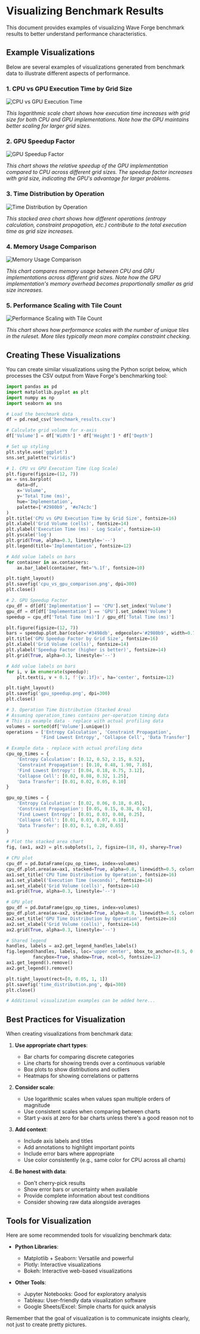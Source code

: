 # Visualizing Benchmark Results

This document provides examples of visualizing Wave Forge benchmark results to better understand performance characteristics.

## Example Visualizations

Below are several examples of visualizations generated from benchmark data to illustrate different aspects of performance.

### 1. CPU vs GPU Execution Time by Grid Size

![CPU vs GPU Execution Time](../images/cpu_vs_gpu_comparison.png)

_This logarithmic scale chart shows how execution time increases with grid size for both CPU and GPU implementations. Note how the GPU maintains better scaling for larger grid sizes._

### 2. GPU Speedup Factor

![GPU Speedup Factor](../images/gpu_speedup.png)

_This chart shows the relative speedup of the GPU implementation compared to CPU across different grid sizes. The speedup factor increases with grid size, indicating the GPU's advantage for larger problems._

### 3. Time Distribution by Operation

![Time Distribution by Operation](../images/time_distribution.png)

_This stacked area chart shows how different operations (entropy calculation, constraint propagation, etc.) contribute to the total execution time as grid size increases._

### 4. Memory Usage Comparison

![Memory Usage Comparison](../images/memory_usage.png)

_This chart compares memory usage between CPU and GPU implementations across different grid sizes. Note how the GPU implementation's memory overhead becomes proportionally smaller as grid size increases._

### 5. Performance Scaling with Tile Count

![Performance Scaling with Tile Count](../images/tile_count_scaling.png)

_This chart shows how performance scales with the number of unique tiles in the ruleset. More tiles typically mean more complex constraint checking._

## Creating These Visualizations

You can create similar visualizations using the Python script below, which processes the CSV output from Wave Forge's benchmarking tool:

```python
import pandas as pd
import matplotlib.pyplot as plt
import numpy as np
import seaborn as sns

# Load the benchmark data
df = pd.read_csv('benchmark_results.csv')

# Calculate grid volume for x-axis
df['Volume'] = df['Width'] * df['Height'] * df['Depth']

# Set up styling
plt.style.use('ggplot')
sns.set_palette("viridis")

# 1. CPU vs GPU Execution Time (Log Scale)
plt.figure(figsize=(12, 7))
ax = sns.barplot(
    data=df,
    x='Volume',
    y='Total Time (ms)',
    hue='Implementation',
    palette=['#2980b9', '#e74c3c']
)
plt.title('CPU vs GPU Execution Time by Grid Size', fontsize=16)
plt.xlabel('Grid Volume (cells)', fontsize=14)
plt.ylabel('Execution Time (ms) - Log Scale', fontsize=14)
plt.yscale('log')
plt.grid(True, alpha=0.3, linestyle='--')
plt.legend(title='Implementation', fontsize=12)

# Add value labels on bars
for container in ax.containers:
    ax.bar_label(container, fmt='%.1f', fontsize=10)

plt.tight_layout()
plt.savefig('cpu_vs_gpu_comparison.png', dpi=300)
plt.close()

# 2. GPU Speedup Factor
cpu_df = df[df['Implementation'] == 'CPU'].set_index('Volume')
gpu_df = df[df['Implementation'] == 'GPU'].set_index('Volume')
speedup = cpu_df['Total Time (ms)'] / gpu_df['Total Time (ms)']

plt.figure(figsize=(12, 7))
bars = speedup.plot.bar(color='#3498db', edgecolor='#2980b9', width=0.7)
plt.title('GPU Speedup Factor by Grid Size', fontsize=16)
plt.xlabel('Grid Volume (cells)', fontsize=14)
plt.ylabel('Speedup Factor (higher is better)', fontsize=14)
plt.grid(True, alpha=0.3, linestyle='--')

# Add value labels on bars
for i, v in enumerate(speedup):
    plt.text(i, v + 0.1, f'{v:.1f}x', ha='center', fontsize=12)

plt.tight_layout()
plt.savefig('gpu_speedup.png', dpi=300)
plt.close()

# 3. Operation Time Distribution (Stacked Area)
# Assuming operation_times contains per-operation timing data
# This is example data - replace with actual profiling data
volumes = sorted(df['Volume'].unique())
operations = ['Entropy Calculation', 'Constraint Propagation',
             'Find Lowest Entropy', 'Collapse Cell', 'Data Transfer']

# Example data - replace with actual profiling data
cpu_op_times = {
    'Entropy Calculation': [0.12, 0.52, 2.15, 8.52],
    'Constraint Propagation': [0.10, 0.48, 1.98, 7.85],
    'Find Lowest Entropy': [0.04, 0.18, 0.75, 3.12],
    'Collapse Cell': [0.02, 0.08, 0.32, 1.25],
    'Data Transfer': [0.01, 0.02, 0.05, 0.10]
}

gpu_op_times = {
    'Entropy Calculation': [0.02, 0.06, 0.18, 0.45],
    'Constraint Propagation': [0.05, 0.15, 0.38, 0.92],
    'Find Lowest Entropy': [0.01, 0.03, 0.08, 0.25],
    'Collapse Cell': [0.01, 0.03, 0.07, 0.18],
    'Data Transfer': [0.03, 0.1, 0.28, 0.65]
}

# Plot the stacked area chart
fig, (ax1, ax2) = plt.subplots(1, 2, figsize=(18, 8), sharey=True)

# CPU plot
cpu_df = pd.DataFrame(cpu_op_times, index=volumes)
cpu_df.plot.area(ax=ax1, stacked=True, alpha=0.8, linewidth=0.5, colormap='viridis')
ax1.set_title('CPU Time Distribution by Operation', fontsize=16)
ax1.set_ylabel('Execution Time (seconds)', fontsize=14)
ax1.set_xlabel('Grid Volume (cells)', fontsize=14)
ax1.grid(True, alpha=0.3, linestyle='--')

# GPU plot
gpu_df = pd.DataFrame(gpu_op_times, index=volumes)
gpu_df.plot.area(ax=ax2, stacked=True, alpha=0.8, linewidth=0.5, colormap='viridis')
ax2.set_title('GPU Time Distribution by Operation', fontsize=16)
ax2.set_xlabel('Grid Volume (cells)', fontsize=14)
ax2.grid(True, alpha=0.3, linestyle='--')

# Shared legend
handles, labels = ax2.get_legend_handles_labels()
fig.legend(handles, labels, loc='upper center', bbox_to_anchor=(0.5, 0.02),
          fancybox=True, shadow=True, ncol=5, fontsize=12)
ax1.get_legend().remove()
ax2.get_legend().remove()

plt.tight_layout(rect=[0, 0.05, 1, 1])
plt.savefig('time_distribution.png', dpi=300)
plt.close()

# Additional visualization examples can be added here...
```

## Best Practices for Visualization

When creating visualizations from benchmark data:

1. **Use appropriate chart types**:

   - Bar charts for comparing discrete categories
   - Line charts for showing trends over a continuous variable
   - Box plots to show distributions and outliers
   - Heatmaps for showing correlations or patterns

2. **Consider scale**:

   - Use logarithmic scales when values span multiple orders of magnitude
   - Use consistent scales when comparing between charts
   - Start y-axis at zero for bar charts unless there's a good reason not to

3. **Add context**:

   - Include axis labels and titles
   - Add annotations to highlight important points
   - Include error bars where appropriate
   - Use color consistently (e.g., same color for CPU across all charts)

4. **Be honest with data**:
   - Don't cherry-pick results
   - Show error bars or uncertainty when available
   - Provide complete information about test conditions
   - Consider showing raw data alongside averages

## Tools for Visualization

Here are some recommended tools for visualizing benchmark data:

- **Python Libraries**:

  - Matplotlib + Seaborn: Versatile and powerful
  - Plotly: Interactive visualizations
  - Bokeh: Interactive web-based visualizations

- **Other Tools**:
  - Jupyter Notebooks: Good for exploratory analysis
  - Tableau: User-friendly data visualization software
  - Google Sheets/Excel: Simple charts for quick analysis

Remember that the goal of visualization is to communicate insights clearly, not just to create pretty pictures.
